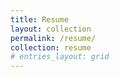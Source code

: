 ```yaml
---
title: Resume
layout: collection
permalink: /resume/
collection: resume
# entries_layout: grid
---
```

